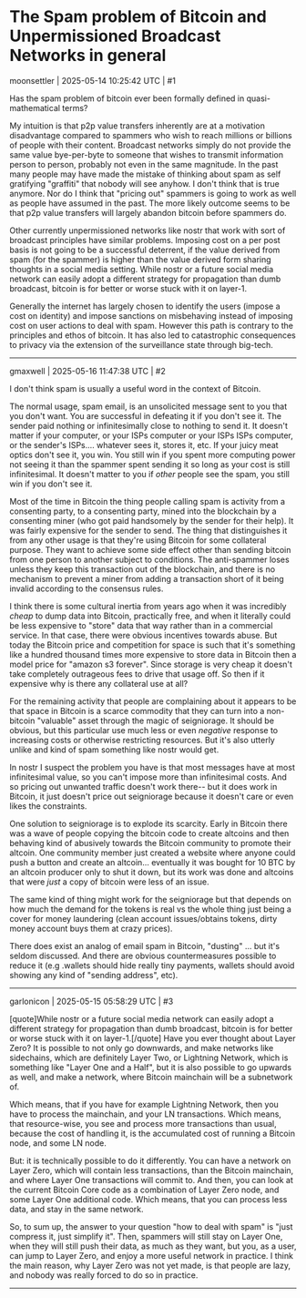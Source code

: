 # The Spam problem of Bitcoin and Unpermissioned Broadcast Networks in general

moonsettler | 2025-05-14 10:25:42 UTC | #1

Has the spam problem of bitcoin ever been formally defined in quasi-mathematical terms?

My intuition is that p2p value transfers inherently are at a motivation disadvantage compared to spammers who wish to reach millions or billions of people with their content. Broadcast networks simply do not provide the same value bye-per-byte to someone that wishes to transmit information person to person, probably not even in the same magnitude. In the past many people may have made the mistake of thinking about spam as self gratifying "graffiti" that nobody will see anyhow. I don't think that is true anymore. Nor do I think that "pricing out" spammers is going to work as well as people have assumed in the past. The more likely outcome seems to be that p2p value transfers will largely abandon bitcoin before spammers do.

Other currently unpermissioned networks like nostr that work with sort of broadcast principles have similar problems. Imposing cost on a per post basis is not going to be a successful deterrent, if the value derived from spam (for the spammer) is higher than the value derived form sharing thoughts in a social media setting. While nostr or a future social media network can easily adopt a different strategy for propagation than dumb broadcast, bitcoin is for better or worse stuck with it on layer-1.

Generally the internet has largely chosen to identify the users (impose a cost on identity) and impose sanctions on misbehaving instead of imposing cost on user actions to deal with spam. However this path is contrary to the principles and ethos of bitcoin. It has also led to catastrophic consequences to privacy via the extension of the surveillance state through big-tech.

-------------------------

gmaxwell | 2025-05-16 11:47:38 UTC | #2

I don't think spam is usually a useful word in the context of Bitcoin.

The normal usage, spam email, is an unsolicited message sent to you that you don't want.  You are successful in defeating it if you don't see it. The sender paid nothing or infinitesimally close to nothing to send it.  It doesn't matter if your computer, or your ISPs computer or your ISPs ISPs computer, or the sender's ISPs.... whatever sees it, stores it, etc.  If your juicy meat optics don't see it, you win.   You still win if you spent more computing power not seeing it than the spammer spent sending it so long as your cost is still infinitesimal.  It doesn't matter to you if *other* people see the spam, you still win if you don't see it.

Most of the time in Bitcoin the thing people calling spam is activity from a consenting party, to a consenting party, mined into the blockchain by a consenting miner (who got paid handsomely by the sender for their help).  It was fairly expensive for the sender to send.   The thing that distinguishes it from any other usage is that they're using Bitcoin for some collateral purpose. They want to achieve some side effect other than sending bitcoin from one person to another subject to conditions. The anti-spammer loses unless they keep this transaction out of the blockchain, and there is no mechanism to prevent a miner from adding a transaction short of it being invalid according to the consensus rules.

I think there is some cultural inertia from years ago when it was incredibly *cheap* to dump data into Bitcoin, practically free, and when it literally could be less expensive to "store" data that way rather than in a commercial service.  In that case, there were obvious incentives towards abuse. But today the Bitcoin price and competition for space is such that it's something like a hundred thousand times more expensive to store data in Bitcoin then a model price for "amazon s3 forever".  Since storage is very cheap it doesn't take completely outrageous fees to drive that usage off. So then if it expensive why is there any collateral use at all?  

For the remaining activity that people are complaining about it appears to be that space in Bitcoin is a scarce commodity that they can turn into a non-bitcoin "valuable" asset through the magic of seigniorage.  It should be obvious, but this particular use much less or even *negative* response to increasing costs or otherwise restricting resources.   But it's also utterly unlike and kind of spam something like nostr would get.

In nostr I suspect the problem you have is that most messages have at most infinitesimal value, so you can't impose more than infinitesimal costs. And so pricing out unwanted traffic doesn't work there-- but it does work in Bitcoin, it just doesn't price out seigniorage because it doesn't care or even likes the constraints.

One solution to seigniorage is to explode its scarcity. Early in Bitcoin there was a wave of people copying the bitcoin code to create altcoins and then behaving kind of abusively towards the Bitcoin community to promote their altcoin.  One community member just created a website where anyone could push a button and create an altcoin... eventually it was bought for 10 BTC by an altcoin producer only to shut it down, but its work was done and altcoins that were *just* a copy of bitcoin were less of an issue.  

The same kind of thing might work for the seigniorage but that depends on how much the demand for the tokens is real vs the whole thing just being a cover for money laundering (clean account issues/obtains tokens, dirty money account buys them at crazy prices).

There does exist an analog of email spam in Bitcoin,  "dusting" ... but it's seldom discussed.  And there are obvious countermeasures possible to reduce it (e.g .wallets should hide really tiny payments, wallets should avoid showing any kind of "sending address", etc).

-------------------------

garlonicon | 2025-05-15 05:58:29 UTC | #3

[quote]While nostr or a future social media network can easily adopt a different strategy for propagation than dumb broadcast, bitcoin is for better or worse stuck with it on layer-1.[/quote]
Have you ever thought about Layer Zero? It is possible to not only go downwards, and make networks like sidechains, which are definitely Layer Two, or Lightning Network, which is something like "Layer One and a Half", but it is also possible to go upwards as well, and make a network, where Bitcoin mainchain will be a subnetwork of.

Which means, that if you have for example Lightning Network, then you have to process the mainchain, and your LN transactions. Which means, that resource-wise, you see and process more transactions than usual, because the cost of handling it, is the accumulated cost of running a Bitcoin node, and some LN node.

But: it is technically possible to do it differently. You can have a network on Layer Zero, which will contain less transactions, than the Bitcoin mainchain, and where Layer One transactions will commit to. And then, you can look at the current Bitcoin Core code as a combination of Layer Zero node, and some Layer One additional code. Which means, that you can process less data, and stay in the same network.

So, to sum up, the answer to your question "how to deal with spam" is "just compress it, just simplify it". Then, spammers will still stay on Layer One, when they will still push their data, as much as they want, but you, as a user, can jump to Layer Zero, and enjoy a more useful network in practice. I think the main reason, why Layer Zero was not yet made, is that people are lazy, and nobody was really forced to do so in practice.

-------------------------

